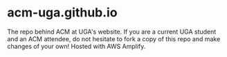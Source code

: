 # acm-uga.github.io
The repo behind ACM at UGA's website. If you are a current UGA student and an ACM attendee, do not hesitate to fork a copy of this repo and make changes of your own! Hosted with AWS Amplify.

